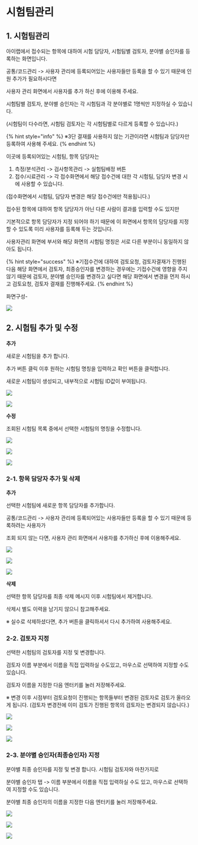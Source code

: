 # 시험팀관리

## 1. 시험팀관리

아이랩에서 접수되는 항목에 대하여 시험 담당자, 시험팀별 검토자, 분야별 승인자를 등록하는 화면입니다.

공통/코드관리 -&gt; 사용자 관리에 등록되어있는 사용자들만 등록을 할 수 있기 때문에 인원 추가가 필요하시다면

사용자 관리 화면에서 사용자를 추가 하신 후에 이용해 주세요.

시험팀별 검토자, 분야별 승인자는 각 시험팀과 각 분야별로 1명씩만 지정하실 수 있습니다.

\(시험팀이 다수라면, 시험팀 검토자는 각 시험팀별로 다르게 등록할 수 있습니다.\)

{% hint style="info" %}
※3단 결재를 사용하지 않는 기관이라면 시험팀과 담당자만 등록하여 사용해 주세요.
{% endhint %}

이곳에 등록되어있는 시험팀, 항목 담당자는

1. 측정/분석관리 -&gt; 검사항목관리 -&gt; 실험팀배정 버튼
2. 접수/시료관리 -&gt; 각 접수화면에서 해당 접수건에 대한 각 시험팀, 담당자 변경 시에 사용할 수 있습니다.

\(접수화면에서 시험팀, 담당자 변경은 해당 접수건에만 적용됩니다.\)

접수된 항목에 대하여 항목 담당자가 아닌 다른 사람이 결과를 입력할 수도 있지만

기본적으로 항목 담당자가 지정 되어야 하기 때문에 이 화면에서 항목의 담당자를 지정할 수 있도록 미리 사용자를 등록해 두는 것입니다.

사용자관리 화면에 부서와 해당 화면의 시험팀 명칭은 서로 다른 부분이니 동일하지 않아도 됩니다.

{% hint style="success" %}
※기접수건에 대하여 검토요청, 검토자결재가 진행된 다음 해당 화면에서 검토자, 최종승인자를 변경하는 경우에는 기접수건에 영향을 주지 않기 때문에 검토자, 분야별 승인자를 변경하고 싶다면 해당 화면에서 변경을 먼저 하시고 검토요청, 검토자 결재를 진행해주세요.
{% endhint %}

화면구성-

![](../.gitbook/assets/00%20%281%29.png)

## 2. 시험팀 추가 및 수정

**추가**

새로운 시험팀을 추가 합니다.

추가 버튼 클릭 이후 원하는 시험팀 명칭을 입력하고 확인 버튼을 클릭합니다.

새로운 시험팀이 생성되고, 내부적으로 시험팀 ID값이 부여됩니다.

![](../.gitbook/assets/01%20%2818%29.png)

![](../.gitbook/assets/02%20%2817%29.png)

**수정**

조회된 시험팀 목록 중에서 선택한 시험팀의 명칭을 수정합니다.

![](../.gitbook/assets/03%20%289%29.png)

![](../.gitbook/assets/04-2.png)

![](../.gitbook/assets/05%20%288%29.png)

### 2-1. 항목 담당자 추가 및 삭제

**추가**

선택한 시험팀에 새로운 항목 담당자를 추가합니다.

공통/코드관리 -&gt; 사용자 관리에 등록되어있는 사용자들만 등록을 할 수 있기 때문에 등록하려는 사용자가

조회 되지 않는 다면, 사용자 관리 화면에서 사용자를 추가하신 후에 이용해주세요.

![](../.gitbook/assets/06-1%20%281%29.png)

![](../.gitbook/assets/07-2.png)

![](../.gitbook/assets/08%20%283%29.png)

**삭제**

선택한 항목 담당자를 최종 삭제 메시지 이후 시험팀에서 제거합니다.

삭제시 별도 이력을 남기지 않으니 참고해주세요.

※ 실수로 삭제하셨다면, 추가 버튼을 클릭하셔서 다시 추가하여 사용해주세요.

### 2-2. 검토자 지정

선택한 시험팀의 검토자를 지정 및 변경합니다.

검토자 이름 부분에서 이름을 직접 입력하실 수도있고, 마우스로 선택하여 지정할 수도 있습니다.

검토자 이름을 지정한 다음 엔터키를 눌러 저장해주세요.

※ 변경 이후 시점부터 검토요청이 진행되는 항목들부터 변경된 검토자로 검토가 올라오게 됩니다. \(검토자 변경전에 이미 검토가 진행된 항목의 검토자는 변경되지 않습니다.\)

![](../.gitbook/assets/09%20%285%29.png)

![](../.gitbook/assets/10%20%289%29.png)

![](../.gitbook/assets/11%20%287%29.png)

### 2-3. 분야별 승인자\(최종승인자\) 지정

분야별 최종 승인자를 지정 및 변경 합니다. 시험팀 검토자와 마찬가지로

분야별 승인자 탭 -&gt; 이름 부분에서 이름을 직접 입력하실 수도 있고, 마우스로 선택하여 지정할 수도 있습니다.

분야별 최종 승인자의 이름을 지정한 다음 엔터키를 눌러 저장해주세요.

![](../.gitbook/assets/12%20%282%29.png)

![](../.gitbook/assets/13-1%20%281%29.png)

![](../.gitbook/assets/14%20%284%29.png)


